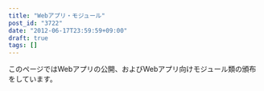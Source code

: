 ```yaml
---
title: "Webアプリ・モジュール"
post_id: "3722"
date: "2012-06-17T23:59:59+09:00"
draft: true
tags: []
---
```



このページではWebアプリの公開、およびWebアプリ向けモジュール類の頒布をしています。
